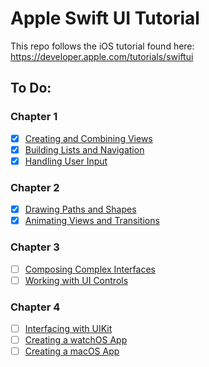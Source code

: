 #  Apple Swift UI Tutorial

This repo follows the iOS tutorial found here: https://developer.apple.com/tutorials/swiftui

## To Do:
### Chapter 1
- [x] [Creating and Combining Views](https://developer.apple.com/tutorials/swiftui/creating-and-combining-views)
- [x] [Building Lists and Navigation](https://developer.apple.com/tutorials/swiftui/building-lists-and-navigation)
- [x] [Handling User Input](https://developer.apple.com/tutorials/swiftui/handling-user-input)

### Chapter 2
- [x] [Drawing Paths and Shapes](https://developer.apple.com/tutorials/swiftui/drawing-paths-and-shapes)
- [x] [Animating Views and Transitions](https://developer.apple.com/tutorials/swiftui/animating-views-and-transitions)

### Chapter 3
- [ ] [Composing Complex Interfaces](https://developer.apple.com/tutorials/swiftui/composing-complex-interfaces)
- [ ] [Working with UI Controls](https://developer.apple.com/tutorials/swiftui/working-with-ui-controls)

### Chapter 4
- [ ] [Interfacing with UIKit](https://developer.apple.com/tutorials/swiftui/interfacing-with-uikit)
- [ ] [Creating a watchOS App](https://developer.apple.com/tutorials/swiftui/creating-a-watchos-app)
- [ ] [Creating a macOS App](https://developer.apple.com/tutorials/swiftui/creating-a-macos-app)
